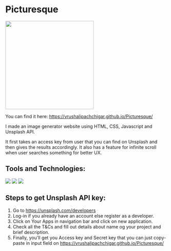 # Picturesque
<img src="https://c.tenor.com/OpZxifxFOQUAAAAC/phone-scroll.gif" width="275px">

You can find it here:
https://vrushalipachchigar.github.io/Picturesque/

I made an image generator website using HTML, CSS, Javascript and Unsplash API.

It first takes an access key from user that you can find on Unsplash and then gives the results accordingly.
It also has a feature for infinite scroll when user searches something for better UX.

## Tools and Technologies:

<p>
  <img src="https://img.shields.io/badge/HTML5-E34F26?style=for-the-badge&logo=html5&logoColor=white" />
  <img src="https://img.shields.io/badge/CSS3-1572B6?style=for-the-badge&logo=css3&logoColor=white" />
  <img src="https://img.shields.io/badge/JavaScript-323330?style=for-the-badge&logo=javascript&logoColor=F7DF1E" /></p>
  
## Steps to get Unsplash API key:

1. Go to https://unsplash.com/developers
2. Log-in if you already have an account else register as a developer.
3. Click on Your Apps in navigation bar and click on new application.
4. Check all the T&Cs and fill out details about name og your project and brief description.
5. Finally, you'll get you Access key and Secret key that you can just copy-paste in input field on https://vrushalipachchigar.github.io/Picturesque/
